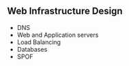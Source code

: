 ## Web Infrastructure Design
- DNS
- Web and Application servers
- Load Balancing
- Databases
- SPOF
